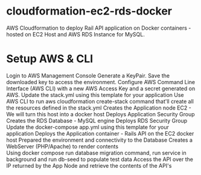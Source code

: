 # cloudformation-ec2-rds-docker
AWS Cloudformation to deploy Rail API application on Docker containers - hosted on EC2 Host and AWS RDS Instance for MySQL.

# Setup AWS & CLI

Login to AWS Management Console 
Generate a KeyPair. Save the downloaded key to access the environment.
Configure AWS Command Line Interface (AWS CLI) with a new AWS Access Key and a secret generated on AWS.
Update the stack.yml using this template for your application
Use AWS CLI to run aws cloudformation create-stack command that'll create all the resources defined in the stack.yml
  Creates the Application node EC2 - We will turn this host into a docker host
  Deploys Application Security Group
  Creates the RDS Database - MySQL engine
  Deploys RDS Security Group
Update the docker-compose app.yml using this template for your application
  Deploys the Application container - Rails API on the EC2 docker host
  Prepared the environment and connectivity to the Database
  Creates a WebServer (PHP/Apache) to render contents  
Using docker compose run database migration command, run service in background and run db-seed to populate test data
Access the API over the IP returned by the App Node and retrieve the contents of the API's


